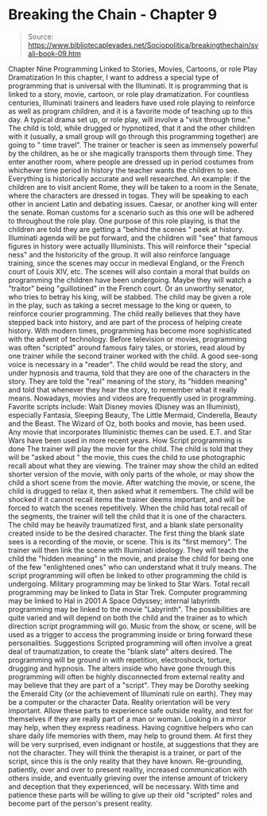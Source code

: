 # Breaking the Chain - Chapter 9

> Source: https://www.bibliotecapleyades.net/Sociopolitica/breakingthechain/svali-book-09.htm

Chapter Nine
Programming Linked to Stories, Movies, Cartoons,
or role Play Dramatization
In this chapter, I want to address a special type of programming that
is universal with the Illuminati. It is programming that is linked to
a story, movie, cartoon, or role play dramatization.
For countless centuries, Illuminati trainers and leaders have used
role playing to reinforce as well as program children, and it is a favorite
mode of teaching up to this day. A typical drama set up, or role play,
will involve a "visit through time." The child is told, while
drugged or hypnotized, that it and the other children with it (usually,
a small group will go through this programming together) are going to
" time travel". The trainer or teacher is seen as immensely
powerful by the children, as he or she magically transports them through
time. They enter another room, where people are dressed up in period
costumes from whichever time period in history the teacher wants the
children to see. Everything is historically accurate and well researched.
An example: if the children are to visit ancient Rome, they will be
taken to a room in the Senate, where the characters are dressed in togas.
They will be speaking to each other in ancient Latin and debating issues.
Caesar, or another king will enter the senate. Roman customs for a scenario
such as this one will be adhered to throughout the role play.
One purpose of this role playing, is that the children are told they
are getting a "behind the scenes " peek at history. Illuminati
agenda will be put forward, and the children will "see" that
famous figures in history were actually Illuminists. This will reinforce
their "special ness" and the historicity of the group. It
will also reinforce language training, since the scenes may occur in
medieval England, or the French court of Louis XIV, etc. The scenes
will also contain a moral that builds on programming the children have
been undergoing. Maybe they will watch a "traitor" being "guillotined"
in the French court. Or an unworthy senator, who tries to betray his
king, will be stabbed. The child may be given a role in the play, such
as taking a secret message to the king or queen, to reinforce courier
programming. The child really believes that they have stepped back into
history, and are part of the process of helping create history.
With modern times, programming has become more sophisticated with the
advent of technology. Before television or movies, programming was often
"scripted" around famous fairy tales, or stories, read aloud
by one trainer while the second trainer worked with the child. A good
see-song voice is necessary in a "reader". The child would
be read the story, and under hypnosis and trauma, told that they are
one of the characters in the story. They are told the "real"
meaning of the story, its "hidden meaning" and told that whenever
they hear the story, to remember what it really means.
Nowadays, movies and videos are frequently used in programming. Favorite
scripts include: Walt Disney movies (Disney was an Illuminist), especially
Fantasia, Sleeping Beauty, The Little Mermaid, Cinderella, Beauty and
the Beast. The Wizard of Oz, both books and movie, has been used. Any
movie that incorporates Illuministic themes can be used. E.T. and Star
Wars have been used in more recent years.
How Script programming is done
The trainer will play the movie for the child. The child is told that
they will be "asked about " the movie, this cues the child
to use photographic recall about what they are viewing. The trainer
may show the child an edited shorter version of the movie, with only
parts of the whole, or may show the child a short scene from the movie.
After watching the movie, or scene, the child is drugged to relax it,
then asked what it remembers. The child will be shocked if it cannot
recall items the trainer deems important, and will be forced to watch
the scenes repetitively.
When the child has total recall of the segments, the trainer will tell
the child that it is one of the characters. The child may be heavily
traumatized first, and a blank slate personality created inside to be
the desired character. The first thing the blank slate sees is a recording
of the movie, or scene. This is its "first memory". The trainer
will then link the scene with Illuminati ideology. They will teach the
child the "hidden meaning" in the movie, and praise the child
for being one of the few "enlightened ones" who can understand
what it truly means. The script programming will often be linked to
other programming the child is undergoing. Military programming may
be linked to Star Wars. Total recall programming may be linked to Data
in Star Trek. Computer programming may be linked to Hal in 2001 A Space
Odyssey; internal labyrinth programming may be linked to the movie "Labyrinth".
The possibilities are quite varied and will depend on both the child
and the trainer as to which direction script programming will go. Music
from the show, or scene, will be used as a trigger to access the programming
inside or bring forward these personalities.
Suggestions
Scripted programming will often involve a great deal of traumatization,
to create the "blank slate" alters desired. The programming
will be ground in with repetition, electroshock, torture, drugging and
hypnosis. The alters inside who have gone through this programming will
often be highly disconnected from external reality and may believe that
they are part of a "script". They may be Dorothy seeking the
Emerald City (or the achievement of Illuminati rule on earth). They
may be a computer or the character Data. Reality orientation will be
very important. Allow these parts to experience safe outside reality,
and test for themselves if they are really part of a man or woman. Looking
in a mirror may help, when they express readiness. Having cognitive
helpers who can share daily life memories with them, may help to ground
them. At first they will be very surprised, even indignant or hostile,
at suggestions that they are not the character. They will think the
therapist is a trainer, or part of the script, since this is the only
reality that they have known. Re-grounding, patiently, over and over
to present reality, increased communication with others inside, and
eventually grieving over the intense amount of trickery and deception
that they experienced, will be necessary. With time and patience these
parts will be willing to give up their old "scripted" roles
and become part of the person's present reality.
